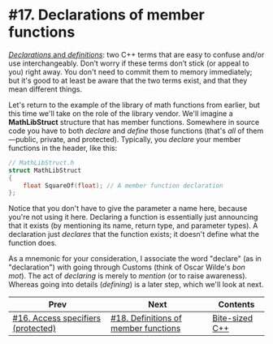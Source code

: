 # #17. Declarations of member functions

[*Declarations* and *definitions*](https://docs.microsoft.com/cpp/cpp/declarations-and-definitions-cpp): two C++ terms that are easy to confuse and/or use interchangeably. Don’t worry if these terms don’t stick (or appeal to you) right away. You don't need to commit them to memory immediately; but it's good to at least be aware that the two terms exist, and that they mean different things.

Let's return to the example of the library of math functions from earlier, but this time we'll take on the role of the library vendor. We'll imagine a **MathLibStruct** structure that has member functions. Somewhere in source code you have to both *declare* and *define* those functions (that's *all* of them&mdash;public, private, and protected). Typically, you *declare* your member functions in the header, like this:

```cpp
// MathLibStruct.h
struct MathLibStruct
{
    float SquareOf(float); // A member function declaration
};
```

Notice that you don't have to give the parameter a name here, because you're not using it here. Declaring a function is essentially just announcing that it exists (by mentioning its name, return type, and parameter types). A declaration just *declares* that the function exists; it doesn't define what the function does.

As a mnemonic for your consideration, I associate the word "declare" (as in "declaration") with going through Customs (think of Oscar Wilde's *bon mot*). The act of *declaring* is merely to *mention* (or to raise awareness). Whereas going into details (*defining*) is a later step, which we'll look at next.

|Prev|Next|Contents|
|-|-|-|
|[#16. Access specifiers (protected)](016.md)|[#18. Definitions of member functions](018.md)|[Bite-sized C++](../README.md)|

